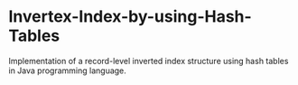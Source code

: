# Invertex-Index-by-using-Hash-Tables
Implementation of a record-level inverted index structure using hash tables in Java programming language. 
